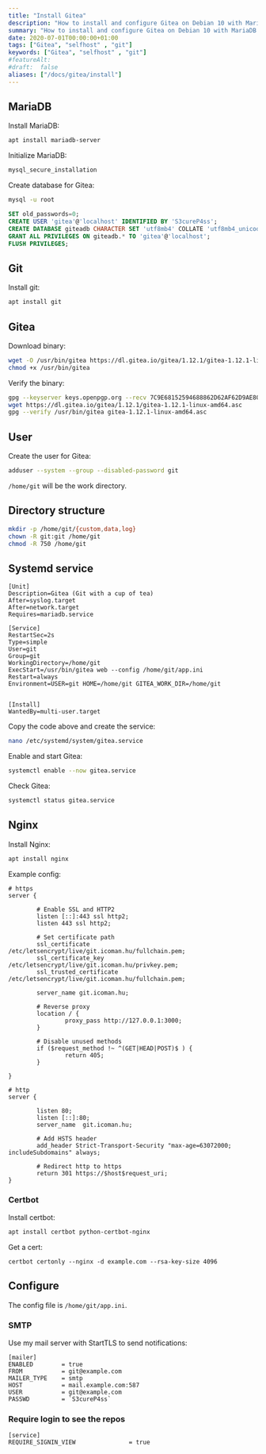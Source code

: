 ```yaml
---
title: "Install Gitea"
description: "How to install and configure Gitea on Debian 10 with MariaDB and Nginx."
summary: "How to install and configure Gitea on Debian 10 with MariaDB and Nginx."
date: 2020-07-01T00:00:00+01:00
tags: ["Gitea", "selfhost" , "git"]
keywords: ["Gitea", "selfhost" , "git"]
#featureAlt:
#draft:  false
aliases: ["/docs/gitea/install"]
---
```


## MariaDB

Install MariaDB:

``` bash
apt install mariadb-server
```

Initialize MariaDB:

``` bash
mysql_secure_installation
```

Create database for Gitea:

``` bash
mysql -u root
```

``` sql
SET old_passwords=0;
CREATE USER 'gitea'@'localhost' IDENTIFIED BY 'S3cureP4ss';
CREATE DATABASE giteadb CHARACTER SET 'utf8mb4' COLLATE 'utf8mb4_unicode_ci';
GRANT ALL PRIVILEGES ON giteadb.* TO 'gitea'@'localhost';
FLUSH PRIVILEGES;
```

## Git

Install git:

``` bash
apt install git
```

## Gitea

Download binary:

``` bash
wget -O /usr/bin/gitea https://dl.gitea.io/gitea/1.12.1/gitea-1.12.1-linux-amd64
chmod +x /usr/bin/gitea
```

Verify the binary:

``` bash
gpg --keyserver keys.openpgp.org --recv 7C9E68152594688862D62AF62D9AE806EC1592E2
wget https://dl.gitea.io/gitea/1.12.1/gitea-1.12.1-linux-amd64.asc
gpg --verify /usr/bin/gitea gitea-1.12.1-linux-amd64.asc
```

## User

Create the user for Gitea:

``` bash
adduser --system --group --disabled-password git
```

`/home/git` will be the work directory.

## Directory structure

``` bash
mkdir -p /home/git/{custom,data,log}
chown -R git:git /home/git
chmod -R 750 /home/git
```

## Systemd service

```
[Unit]
Description=Gitea (Git with a cup of tea)
After=syslog.target
After=network.target
Requires=mariadb.service

[Service]
RestartSec=2s
Type=simple
User=git
Group=git
WorkingDirectory=/home/git
ExecStart=/usr/bin/gitea web --config /home/git/app.ini
Restart=always
Environment=USER=git HOME=/home/git GITEA_WORK_DIR=/home/git


[Install]
WantedBy=multi-user.target
```

Copy the code above and create the service:

``` bash
nano /etc/systemd/system/gitea.service
```

Enable and start Gitea:

``` bash
systemctl enable --now gitea.service
```

Check Gitea:

``` bash
systemctl status gitea.service
```

## Nginx

Install Nginx:

``` bash
apt install nginx
```

Example config:

```
# https
server {

        # Enable SSL and HTTP2
        listen [::]:443 ssl http2;
        listen 443 ssl http2;

        # Set certificate path
        ssl_certificate /etc/letsencrypt/live/git.icoman.hu/fullchain.pem;
        ssl_certificate_key /etc/letsencrypt/live/git.icoman.hu/privkey.pem;
        ssl_trusted_certificate /etc/letsencrypt/live/git.icoman.hu/fullchain.pem;

        server_name git.icoman.hu;

        # Reverse proxy
        location / {
                proxy_pass http://127.0.0.1:3000;
        }

        # Disable unused methods
        if ($request_method !~ ^(GET|HEAD|POST)$ ) {
                return 405;
        }

}

# http
server {

        listen 80;
        listen [::]:80;
        server_name  git.icoman.hu;

        # Add HSTS header
        add_header Strict-Transport-Security "max-age=63072000; includeSubdomains" always;

        # Redirect http to https
        return 301 https://$host$request_uri;
}

```

### Certbot

Install certbot:

``` bash
apt install certbot python-certbot-nginx
```

Get a cert:

```
certbot certonly --nginx -d example.com --rsa-key-size 4096
```

## Configure

The config file is `/home/git/app.ini`.

### SMTP

Use my mail server with StartTLS to send notifications:

```
[mailer]
ENABLED        = true
FROM           = git@example.com
MAILER_TYPE    = smtp
HOST           = mail.example.com:587
USER           = git@example.com
PASSWD         = `S3cureP4ss`
```

### Require login to see the repos

```
[service]
REQUIRE_SIGNIN_VIEW               = true
```
